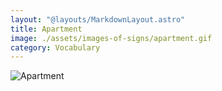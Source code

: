 ```yaml
---
layout: "@layouts/MarkdownLayout.astro"
title: Apartment
image: ./assets/images-of-signs/apartment.gif
category: Vocabulary
---
```


![Apartment](@signs/apartment.gif)
